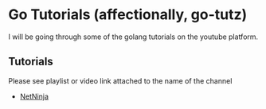 # Go Tutorials (affectionally, go-tutz)

I will be going through some of the golang tutorials on the youtube platform.

## Tutorials

Please see playlist or video link attached to the name of the channel

- [NetNinja](https://www.youtube.com/watch?v=etSN4X_fCnM&list=PL4cUxeGkcC9gC88BEo9czgyS72A3doDeM)
